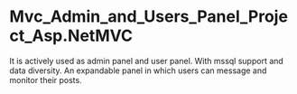 # Mvc_Admin_and_Users_Panel_Project_Asp.NetMVC
 It is actively used as admin panel and user panel. With mssql support and data diversity. An expandable panel in which users can message and monitor their posts.
